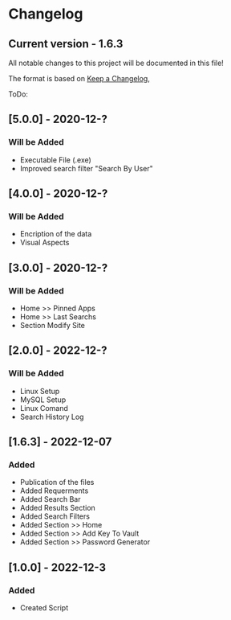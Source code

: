 # Changelog
## Current version - 1.6.3
All notable changes to this project will be documented in this file!

The format is based on [Keep a Changelog](https://keepachangelog.com/en/1.0.0/),

ToDo:

## [5.0.0] - 2020-12-?
### Will be Added
 - Executable File (.exe)
 - Improved search filter "Search By User"

## [4.0.0] - 2020-12-?
### Will be Added
 - Encription of the data
 - Visual Aspects

## [3.0.0] - 2020-12-?
### Will be Added
 - Home >> Pinned Apps
 - Home >> Last Searchs
 - Section Modify Site

## [2.0.0] - 2022-12-?
### Will be Added
 - Linux Setup
 - MySQL Setup
 - Linux Comand
 - Search History Log

## [1.6.3] - 2022-12-07
### Added
 - Publication of the files
 - Added Requerments
 - Added Search Bar
 - Added Results Section
 - Added Search Filters
 - Added Section >> Home
 - Added Section >> Add Key To Vault
 - Added Section >> Password Generator

## [1.0.0] - 2022-12-3
### Added
- Created Script
